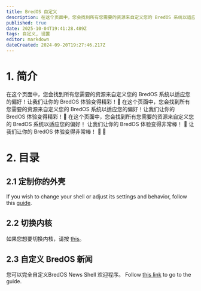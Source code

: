 ```yaml
---
title: BredOS 自定义
description: 在这个页面中，您会找到所有您需要的资源来自定义您的 BredOS 系统以适应您的偏好！让我们让你的 BredOS 体验变得精彩！🚀 欢迎使用 BredOS 定制指南！ 🎉🖥️
published: true
date: 2025-10-04T19:41:28.489Z
tags: 自定义, 设置
editor: markdown
dateCreated: 2024-09-20T19:27:46.217Z
---
```


# 1. 简介

在这个页面中，您会找到所有您需要的资源来自定义您的 BredOS 系统以适应您的偏好！让我们让你的 BredOS 体验变得精彩！🚀 在这个页面中，您会找到所有您需要的资源来自定义您的 BredOS 系统以适应您的偏好！让我们让你的 BredOS 体验变得精彩！🚀 在这个页面中，您会找到所有您需要的资源来自定义您的 BredOS 系统以适应您的偏好！ 让我们让你的 BredOS 体验变得非常棒！ 🚀 让我们让你的 BredOS 体验变得非常棒！ 🚀 🚀

# 2. 目录

## 2.1 定制你的外壳

If you wish to change your shell or adjust its settings and behavior, follow this [guide](/customizations/shell-customization).

## 2.2 切换内核

如果您想要切换内核，请按 [this](/customizations/switching-kernel)。

## 2.3 自定义 BredOS 新闻

您可以完全自定义BredOS News Shell 欢迎程序。
Follow [this link](/customizations/news) to go to the guide.
